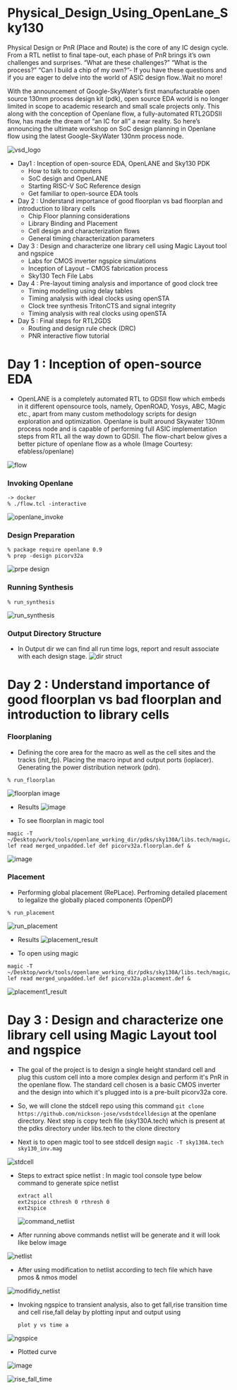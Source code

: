 # Physical_Design_Using_OpenLane_Sky130

Physical Design or PnR (Place and Route) is the core of any IC design cycle. From a RTL netlist to final tape-out, each phase of PnR brings it’s own challenges and surprises. “What are these challenges?” “What is the process?” “Can I build a chip of my own?”- If you have these questions and if you are eager to delve into the world of ASIC design flow..Wait no more!

With the announcement of Google-SkyWater’s first manufacturable open source 130nm process design kit (pdk), open source EDA world is no longer limited in scope to academic research and small scale projects only. This along with the conception of Openlane flow, a fully-automated RTL2GDSII flow, has made the dream of “an IC for all” a near reality.
So here’s announcing the ultimate workshop on SoC design planning in Openlane flow using the latest Google-SkyWater 130nm process node.

![vsd_logo](https://github.com/bharatts/Physical_Design_Using_OpenLane_Sky130/blob/main/images/vsd_logo.jpg)

- Day1 : Inception of open-source EDA, OpenLANE and Sky130 PDK
  * How to talk to computers
  * SoC design and OpenLANE
  * Starting RISC-V SoC Reference design
  * Get familiar to open-source EDA tools
- Day 2 : Understand importance of good floorplan vs bad floorplan and introduction to library cells
  * Chip Floor planning considerations
  * Library Binding and Placement
  * Cell design and characterization flows
  * General timing characterization parameters
- Day 3 : Design and characterize one library cell using Magic Layout tool and ngspice
  * Labs for CMOS inverter ngspice simulations
  * Inception of Layout – CMOS fabrication process
  * Sky130 Tech File Labs
- Day 4 : Pre-layout timing analysis and importance of good clock tree
  * Timing modelling using delay tables
  * Timing analysis with ideal clocks using openSTA
  * Clock tree synthesis TritonCTS and signal integrity
  * Timing analysis with real clocks using openSTA
- Day 5 : Final steps for RTL2GDS
  * Routing and design rule check (DRC)
  * PNR interactive flow tutorial

# Day 1 : Inception of open-source EDA

- OpenLANE is a completely automated RTL to GDSII flow which embeds in it different opensource tools, namely, OpenROAD, Yosys, ABC, Magic etc., apart from many custom methodology scripts for design exploration and optimization. Openlane is built around Skywater 130nm process node and is capable of performing full ASIC implementation steps from RTL all the way down to GDSII. The flow-chart below gives a better picture of openlane flow as a whole (Image Courtesy: efabless/openlane)

![flow](https://raw.githubusercontent.com/nickson-jose/vsdstdcelldesign/master/Images/openlane.flow.1.png)

### Invoking Openlane

```
-> docker
% ./flow.tcl -interactive
```

![openlane_invoke](https://github.com/bharatts/Physical_Design_Using_OpenLane_Sky130/blob/main/images/invoking_openlane.jpg)

### Design Preparation
```
% package require openlane 0.9
% prep -design picorv32a
```
![prpe design](https://github.com/bharatts/Physical_Design_Using_OpenLane_Sky130/blob/main/images/design_prep.jpg)

### Running Synthesis
```
% run_synthesis
```
![run_synthesis](https://github.com/bharatts/Physical_Design_Using_OpenLane_Sky130/blob/main/images/run_synthesis_day2.jpg)

### Output Directory Structure
- In Output dir we can find all run time logs, report and result associate with each design stage.
![dir struct](https://github.com/bharatts/Physical_Design_Using_OpenLane_Sky130/blob/main/images/run_directory_struct.jpg)

# Day 2 : Understand importance of good floorplan vs bad floorplan and introduction to library cells

### Floorplaning 
- Defining the core area for the macro as well as the cell sites and the tracks (init_fp). Placing the macro input and output ports (ioplacer). Generating the power distribution network (pdn).

```
% run_floorplan
```
![floorplan image](https://github.com/bharatts/Physical_Design_Using_OpenLane_Sky130/blob/main/images/run_floorplan_day2.jpg)

- Results
![image](https://github.com/bharatts/Physical_Design_Using_OpenLane_Sky130/blob/main/images/Screenshot%202023-08-15%20191957day2_floorplan.jpg)

- To see floorplan in magic tool
```
magic -T ~/Desktop/work/tools/openlane_working_dir/pdks/sky130A/libs.tech/magic/sky130A.tech lef read merged_unpadded.lef def picorv32a.floorplan.def &
```
![image](https://github.com/bharatts/Physical_Design_Using_OpenLane_Sky130/blob/main/images/floorplan_result_day2.jpg)

### Placement
- Performing global placement (RePLace). Perfroming detailed placement to legalize the globally placed components (OpenDP)
```
% run_placement
```
![run_placement](https://github.com/bharatts/Physical_Design_Using_OpenLane_Sky130/blob/main/images/run_placement_day2.jpg)

- Results
![placement_result](https://github.com/bharatts/Physical_Design_Using_OpenLane_Sky130/blob/main/images/placement_result_day2.jpg)

- To open using magic 
```
magic -T ~/Desktop/work/tools/openlane_working_dir/pdks/sky130A/libs.tech/magic/sky130A.tech lef read merged_unpadded.lef def picorv32a.placement.def &
```
![placement1_result](https://github.com/bharatts/Physical_Design_Using_OpenLane_Sky130/blob/main/images/placement1_result_day2.jpg)


# Day 3 : Design and characterize one library cell using Magic Layout tool and ngspice

- The goal of the project is to design a single height standard cell and plug this custom cell into a more complex design and perform it's PnR in the openlane flow. The standard cell chosen is a basic CMOS inverter and the design into which it's plugged into is a pre-built picorv32a core.

- So, we will clone the stdcell repo using this command ``` git clone https://github.com/nickson-jose/vsdstdcelldesign ``` at the openlane directory.
Next step is copy tech file (sky130A.tech) which is present at the pdks directory under libs.tech to the clone directory 

- Next is to open magic tool to see stdcell design 
``` magic -T sky130A.tech sky130_inv.mag ```

![stdcell](https://github.com/bharatts/Physical_Design_Using_OpenLane_Sky130/blob/main/images/vsdstdinv_day3.jpg)

- Steps to extract spice netlist : In magic tool console type below command to generate spice netlist
  ```
  extract all
  ext2spice cthresh 0 rthresh 0
  ext2spice
  ```

  ![command_netlist](https://github.com/bharatts/Physical_Design_Using_OpenLane_Sky130/blob/main/images/extract_all_day3.jpg)

- After running above commands netlist will be generate and it will look like below image

![netlist](https://github.com/bharatts/Physical_Design_Using_OpenLane_Sky130/blob/main/images/day3_spice_netlist.jpg)

- After using modification to netlist according to tech file which have pmos & nmos model

  
![modifidy_netlist](https://github.com/bharatts/Physical_Design_Using_OpenLane_Sky130/blob/main/images/spice_file.jpg)
  
- Invoking ngspice to transient analysis, also to get fall,rise transition time and cell rise,fall delay by plotting input and output using
  ```
  plot y vs time a
  ```
![ngspice](https://github.com/bharatts/Physical_Design_Using_OpenLane_Sky130/blob/main/images/invoking_ngspice_day3.jpg)


- Plotted curve

![image](https://github.com/bharatts/Physical_Design_Using_OpenLane_Sky130/blob/main/images/ngspice_plot_day3.jpg)

![rise_fall_time](https://github.com/bharatts/Physical_Design_Using_OpenLane_Sky130/blob/main/images/rise_and_fall_trans_delay_day3.jpg)


